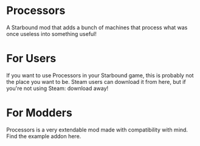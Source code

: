 # Processors
 A Starbound mod that adds a bunch of machines that process what was once useless into something useful!
 
# For Users
 If you want to use Processors in your Starbound game, this is probably not the place you want to be. Steam users can download it from here, but if you're not using Steam: download away!
 
# For Modders
 Processors is a very extendable mod made with compatibility with mind. Find the example addon here.
